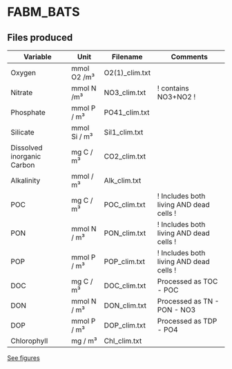 # FABM_BATS

## Files produced

| Variable                   | Unit         | Filename        | Comments               |
| -------------------------- | ------------ | --------------- |----------------------- |
| Oxygen                     | mmol O2 /m³  | O2(1)\_clim.txt |                        |
| Nitrate                    | mmol N /m³   | NO3\_clim.txt   | ! contains NO3+NO2 !   |
| Phosphate                  | mmol P / m³  | PO41\_clim.txt  |                             |
| Silicate                   | mmol Si / m³ | Sil1\_clim.txt  |  |
| Dissolved inorganic Carbon | mg C / m³    | CO2\_clim.txt   |  |
| Alkalinity                 | mmol / m³    | Alk\_clim.txt   |
| POC                        | mg C / m³  | POC\_clim.txt   | ! Includes both living AND dead cells !  |
| PON                        | mmol N / m³  | PON\_clim.txt   | ! Includes both living AND dead cells !  |
| POP                        | mmol P / m³  | POP\_clim.txt   | ! Includes both living AND dead cells !     |
| DOC                        | mg  C / m³  | DOC\_clim.txt   | Processed as TOC - POC  |
| DON                        | mmol N / m³  | DON\_clim.txt   | Processed as TN - PON - NO3  |
| DOP                        | mmol P / m³  | DOP\_clim.txt   | Processed as TDP - PO4     |
| Chlorophyll                | mg / m³      | Chl\_clim.txt   |                            |

[See figures](GOTM_INPUT_CLIM/BatsClims.png)
